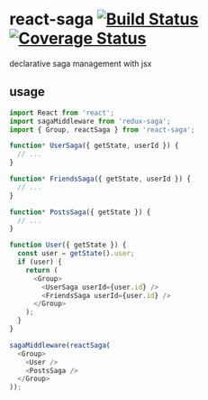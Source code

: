 # react-saga [![Build Status](https://travis-ci.org/barbuza/react-saga.svg?branch=master)](https://travis-ci.org/barbuza/react-saga) [![Coverage Status](https://coveralls.io/repos/github/barbuza/react-saga/badge.svg?branch=master)](https://coveralls.io/github/barbuza/react-saga?branch=master)

declarative saga management with jsx

## usage

```js
import React from 'react';
import sagaMiddleware from 'redux-saga';
import { Group, reactSaga } from 'react-saga';

function* UserSaga({ getState, userId }) {
  // ...
}

function* FriendsSaga({ getState, userId }) {
  // ...
}

function* PostsSaga({ getState }) {
  // ...
}

function User({ getState }) {
  const user = getState().user;
  if (user) {
    return (
      <Group>
        <UserSaga userId={user.id} />
        <FriendsSaga userId={user.id} />
      </Group>
    );
  }
}

sagaMiddleware(reactSaga(
  <Group>
    <User />
    <PostsSaga />
  </Group>
));
```
